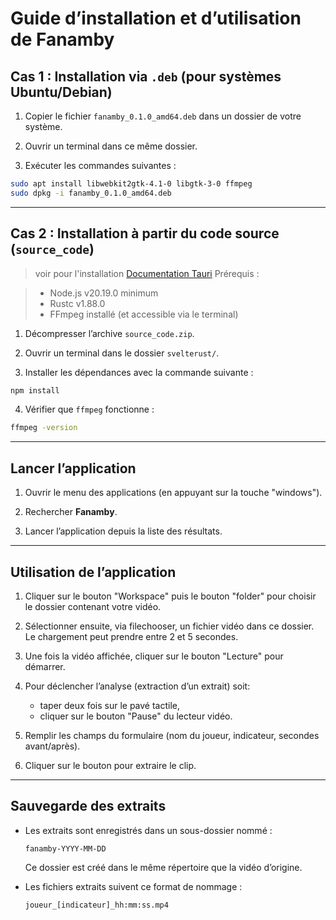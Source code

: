 # Guide d’installation et d’utilisation de Fanamby


## Cas 1 : Installation via `.deb` (pour systèmes Ubuntu/Debian)

1. Copier le fichier `fanamby_0.1.0_amd64.deb` dans un dossier de votre système.

2. Ouvrir un terminal dans ce même dossier.

3. Exécuter les commandes suivantes :

```bash
sudo apt install libwebkit2gtk-4.1-0 libgtk-3-0 ffmpeg
sudo dpkg -i fanamby_0.1.0_amd64.deb
```

---

## Cas 2 : Installation à partir du code source (`source_code`)

> voir pour l'installation [Documentation Tauri](https://v1.tauri.app/v1/guides/getting-started/prerequisites/)
> Prérequis :

> * Node.js v20.19.0 minimum
> * Rustc v1.88.0 
> * FFmpeg installé (et accessible via le terminal)

1. Décompresser l’archive `source_code.zip`.

2. Ouvrir un terminal dans le dossier `svelterust/`.

3. Installer les dépendances avec la commande suivante :

```bash
npm install
```

4. Vérifier que `ffmpeg` fonctionne :

```bash
ffmpeg -version
```

---

## Lancer l’application

1. Ouvrir le menu des applications (en appuyant sur la touche "windows").

2. Rechercher **Fanamby**.

3. Lancer l’application depuis la liste des résultats.

---

## Utilisation de l’application

1. Cliquer sur le bouton "Workspace" puis le bouton "folder" pour choisir le dossier contenant votre vidéo.

2. Sélectionner ensuite, via filechooser, un fichier vidéo dans ce dossier.
Le chargement peut prendre entre 2 et 5 secondes.

3. Une fois la vidéo affichée, cliquer sur le bouton "Lecture" pour démarrer.

4. Pour déclencher l’analyse (extraction d’un extrait) soit:

   * taper deux fois sur le pavé tactile,
   * cliquer sur le bouton "Pause" du lecteur vidéo.

5. Remplir les champs du formulaire (nom du joueur, indicateur, secondes avant/après).

6. Cliquer sur le bouton pour extraire le clip.

---

## Sauvegarde des extraits

* Les extraits sont enregistrés dans un sous-dossier nommé :

  ```
  fanamby-YYYY-MM-DD
  ```

  Ce dossier est créé dans le même répertoire que la vidéo d’origine.

* Les fichiers extraits suivent ce format de nommage :

  ```
  joueur_[indicateur]_hh:mm:ss.mp4
  ```